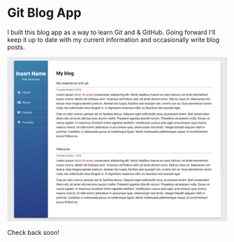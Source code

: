 # Git Blog App

I built this blog app as a way to learn Git and & GitHub. Going forward I'll keep it up to date with my current information and occasionally write blog posts.

<img src="screenshot.png" alt="Blog Screenshot">

Check back soon!